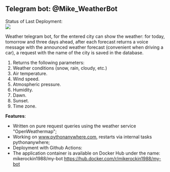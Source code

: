 
## Telegram bot: @Mike_WeatherBot
Status of Last Deployment:<br>
<img src="https://github.com/mikerockin/weather_bot/workflows/Deploy to PythonAnywhere/badge.svg? branch=main"><br>

Weather telegram bot, for the entered city can show the weather: for today, tomorrow and three days ahead,
after each forecast returns a voice message with the announced weather forecast (convenient when driving a car),
a request with the name of the city is saved in the database.

1. Returns the following parameters:
2. Weather conditions (snow, rain, cloudy, etc.)
3. Air temperature.
4. Wind speed.
5. Atmospheric pressure.
6. Humidity.
7. Dawn.
8. Sunset.
9. Time zone.

**Features**:
- Written on pure request queries using the weather service "OpenWeathermap";
- Working on www.pythonanywhere.com, restarts via internal tasks pythonanywhere;
- Deployment with Github Actions:
- The application container is available on Docker Hub under the name: mikerockin1988/my-bot 
https://hub.docker.com/r/mikerockin1988/my-bot




